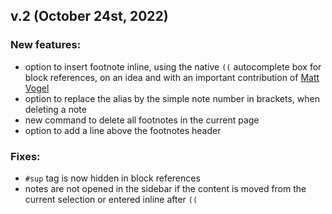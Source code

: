 ## v.2 (October 24st, 2022)
### New features:
  - option to insert footnote inline, using the native `((` autocomplete box for block references, on an idea and with an important contribution of [Matt Vogel](https://github.com/8bitgentleman) 
  - option to replace the alias by the simple note number in brackets, when deleting a note
  - new command to delete all footnotes in the current page
  - option to add a line above the footnotes header
### Fixes:
  - `#sup` tag is now hidden in block references
  - notes are not opened in the sidebar if the content is moved from the current selection or entered inline after `((`
